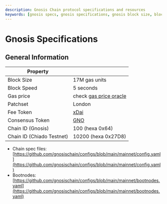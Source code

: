 ```yaml
---
description: Gnosis Chain protocol specifications and resources
keywords: [gnosis specs, gnosis specifications, gnosis block size, block speed, patchset, gnosis token, gnosis chain id, chiado chain id]
---
```


# Gnosis Specifications

## General Information

| Property |  |
| - | - |
| Block Size | 17M gas units |
| Block Speed | 5 seconds |
| Gas price | check [gas price oracle](/tools/oracles/gas-price) |
| Patchset | London |
| Fee Token | [xDai](/concepts/tokens/xdai) |
| Consensus Token | [GNO](/concepts/tokens/gno) |
| Chain ID (Gnosis) | 100 (hexa 0x64) |
| Chain ID (Chiado Testnet) | 10200 (hexa 0x27D8) |

- Chain spec files: [https://github.com/gnosischain/configs/blob/main/mainnet/config.yaml](https://github.com/gnosischain/configs/blob/main/mainnet/config.yaml)
- Bootnodes: [https://github.com/gnosischain/configs/blob/main/mainnet/bootnodes.yaml](https://github.com/gnosischain/configs/blob/main/mainnet/bootnodes.yaml)
